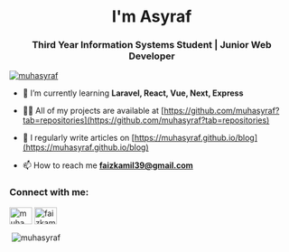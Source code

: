 <h1 align="center">I'm Asyraf</h1>
<h3 align="center">Third Year Information Systems Student | Junior Web Developer</h3>

<p align="left"> <a href="https://github.com/ryo-ma/github-profile-trophy"><img src="https://github-profile-trophy.vercel.app/?username=muhasyraf&theme=algolia" alt="muhasyraf" /></a> </p>

- 🌱 I’m currently learning **Laravel, React, Vue, Next, Express**

- 👨‍💻 All of my projects are available at [https://github.com/muhasyraf?tab=repositories](https://github.com/muhasyraf?tab=repositories)

- 📝 I regularly write articles on [https://muhasyraf.github.io/blog](https://muhasyraf.github.io/blog)

- 📫 How to reach me **faizkamil39@gmail.com**

<h3 align="left">Connect with me:</h3>
<p align="left">
<a href="https://linkedin.com/in/muhammad-asyraf-faiz-kamil-749192222" target="blank"><img align="center" src="https://raw.githubusercontent.com/rahuldkjain/github-profile-readme-generator/master/src/images/icons/Social/linked-in-alt.svg" alt="muhammad-asyraf-faiz-kamil-749192222" height="30" width="40" /></a>
<a href="https://instagram.com/faizkamil1" target="blank"><img align="center" src="https://raw.githubusercontent.com/rahuldkjain/github-profile-readme-generator/master/src/images/icons/Social/instagram.svg" alt="faizkamil1" height="30" width="40" /></a>
</p>

<p>&nbsp;<img align="center" src="https://github-readme-stats.vercel.app/api?username=muhasyraf&theme=algolia&show_icons=true&locale=en" alt="muhasyraf" /></p>
